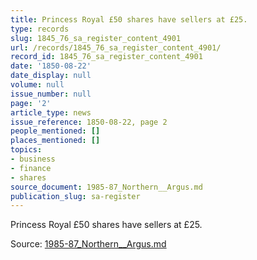 ```yaml
---
title: Princess Royal £50 shares have sellers at £25.
type: records
slug: 1845_76_sa_register_content_4901
url: /records/1845_76_sa_register_content_4901/
record_id: 1845_76_sa_register_content_4901
date: '1850-08-22'
date_display: null
volume: null
issue_number: null
page: '2'
article_type: news
issue_reference: 1850-08-22, page 2
people_mentioned: []
places_mentioned: []
topics:
- business
- finance
- shares
source_document: 1985-87_Northern__Argus.md
publication_slug: sa-register
---
```


Princess Royal £50 shares have sellers at £25.

Source: [1985-87_Northern__Argus.md](/downloads/markdown/1985-87_Northern__Argus.md)
